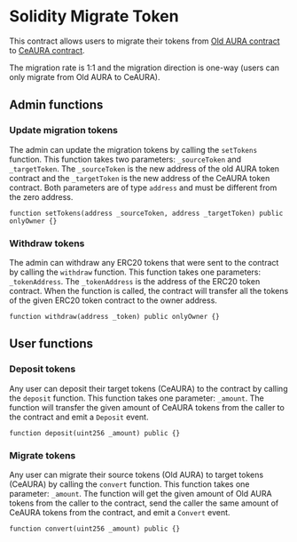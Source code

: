 # Solidity Migrate Token
This contract allows users to migrate their tokens from [Old AURA contract](https://bscscan.com/token/0x23c5d1164662758b3799103effe19cc064d897d6) to [CeAURA contract](https://bscscan.com/token/0x01a2df2ca978f9e75e2ecc56bf7158018ff123c2).

The migration rate is 1:1 and the migration direction is one-way (users can only migrate from Old AURA to CeAURA).

## Admin functions
### Update migration tokens
The admin can update the migration tokens by calling the `setTokens` function. This function takes two parameters: `_sourceToken` and `_targetToken`. The `_sourceToken` is the new address of the old AURA token contract and the `_targetToken` is the new address of the CeAURA token contract. Both parameters are of type `address` and must be different from the zero address.
```solidity
function setTokens(address _sourceToken, address _targetToken) public onlyOwner {}
```

### Withdraw tokens
The admin can withdraw any ERC20 tokens that were sent to the contract by calling the `withdraw` function. This function takes one parameters: `_tokenAddress`. The `_tokenAddress` is the address of the ERC20 token contract. When the function is called, the contract will transfer all the tokens of the given ERC20 token contract to the owner address.
```solidity
function withdraw(address _token) public onlyOwner {}
```

## User functions
### Deposit tokens
Any user can deposit their target tokens (CeAURA) to the contract by calling the `deposit` function. This function takes one parameter: `_amount`. The function will transfer the given amount of CeAURA tokens from the caller to the contract and emit a `Deposit` event.
```solidity
function deposit(uint256 _amount) public {}
```

### Migrate tokens
Any user can migrate their source tokens (Old AURA) to target tokens (CeAURA) by calling the `convert` function. This function takes one parameter: `_amount`. The function will get the given amount of Old AURA tokens from the caller to the contract, send the caller the same amount of CeAURA tokens from the contract, and emit a `Convert` event.
```solidity
function convert(uint256 _amount) public {}
```